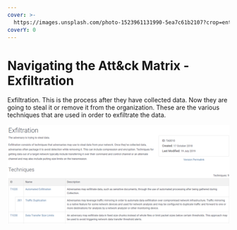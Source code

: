 ```yaml
---
cover: >-
  https://images.unsplash.com/photo-1523961131990-5ea7c61b2107?crop=entropy&cs=srgb&fm=jpg&ixid=MnwxOTcwMjR8MHwxfHNlYXJjaHw2fHx0ZWNofGVufDB8fHx8MTY0NjY4ODE2Ng&ixlib=rb-1.2.1&q=85
coverY: 0
---
```


# Navigating the Att\&ck Matrix - Exfiltration

Exfiltration. This is the process after they have collected data. Now they are going to steal it or remove it from the organization. These are the various techniques that are used in order to exfiltrate the data.

![](../../.gitbook/assets/exfiltration1.PNG)
